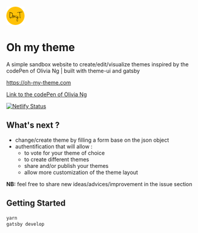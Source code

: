 ![alt text](https://github.com/peter-75/oh-my-theme/raw/master/src/images/oh-my-theme-icon48.png "oh my theme")

# Oh my theme

A simple sandbox website to create/edit/visualize themes inspired by the codePen of Olivia Ng | built with theme-ui and gatsby

https://oh-my-theme.com

[Link to the codePen of Olivia Ng](https://codepen.io/oliviale/pen/mgWjpq)

[![Netlify Status](https://api.netlify.com/api/v1/badges/ec615ca4-f84c-4aba-bdb6-17f359b5eeec/deploy-status)](https://app.netlify.com/sites/oh-my-theme/deploys)

## What's next ?

- change/create theme by filling a form base on the json object
- authentification that will allow :
  - to vote for your theme of choice
  - to create different themes
  - share and/or publish your themes
  - allow more customization of the theme layout

**NB:** feel free to share new ideas/advices/improvement in the issue section

## Getting Started

```sh
yarn
gatsby develop
```
